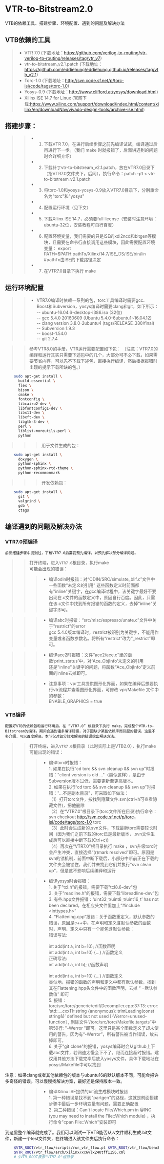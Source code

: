 # VTR-to-Bitstream2.0
VTB的依赖工具、搭建步骤、环境配置、遇到的问题及解决办法

## VTB依赖的工具
>* VTR 7.0 (下载地址：https://github.com/verilog-to-routing/vtr-verilog-to-routing/releases/tag/vtr_v7)
>* vtr-to-bitstream_v2.1.patch (下载地址：https://github.com/eddiehung/eddiehung.github.io/releases/tag/vtb_v2.1)
>* Torc-1.0 (下载地址：http://svn.code.sf.net/p/torc-isi/code/tags/torc-1.0)
>* Yosys-0.9 (下载地址：http://www.clifford.at/yosys/download.html)
>* Xilinx ISE 14.7 for Linux (官网下载:https://www.xilinx.com/support/download/index.html/content/xilinx/en/downloadNav/vivado-design-tools/archive-ise.html)

## 搭建步骤：
>>* 1. 下载VTR 7.0，在进行后续步骤之前先编译试试，编译通过后再进行下一步。（我们 make 时就报错了，后面讲遇到的问题时会详细介绍）
>>* 2. 下载补丁vtr-to-bitstream_v2.1.patch，放在VTR7.0目录下（指VTR7.0文件夹下，后同），执行命令：patch -p1 < vtr-to-bitstream_v2.1.patch
>>* 3. 将torc-1.0和yosys-yosys-0.9放入VTR7.0目录下，分别重命名为"torc"和"yosys"
>>* 4. 配置运行环境（见下文）
>>* 5. 下载Xilinx ISE 14.7，必须要full license（安装时注意环境：ubuntu-32位，安装教程可自行百度）
>>* 6. 配置环境变量，我们需要的只是ISE的xdl2ncd和bitgen等模块，且需要在命令行直接调用这些模块，因此需要配置环境变量：
        export PATH=$PATH:pathTo/Xilinx/14.7/ISE_DS/ISE/bin/lin  #pathTo由ISE的下载路径决定
>>* 7. 在VTR7.0目录下执行 make 

## 运行环境配置
>>* VTR7.0编译时依赖一系列的包，torc工具编译时需要gcc、Boost和Subversion，yosys编译时需要clang和git，如下所示：
        -- ubuntu-16.04.6-desktop-i386.iso (32位)  <br>
        -- gcc 5.4.0 20160609 (Ubuntu 5.4.0-6ubuntu1~16.04.12)  <br>
        -- clang version 3.8.0-2ubuntu4 (tags/RELEASE_380/final)  <br>
        -- Subversion 1.9.3  <br>
        -- boost-1.54.0  <br>
        -- git 2.7.4  <br>
     
>> 参考VTR8.0的手册，VTR运行需要配置如下包：
（注意：VTR7.0的编译和运行其实只需要下述包中的几个，大部分可不必下载，如果需要节省内存，可以先不下载下述包，直接执行编译，然后根据报错时出现的提示下载所缺的包。）
```Bash
    sudo apt-get install \
      build-essential \
      flex \
      bison \
      cmake \
      fontconfig \
      libcairo2-dev \
      libfontconfig1-dev \
      libx11-dev \
      libxft-dev \
      libgtk-3-dev \
      perl \
      liblist-moreutils-perl \
      python 
```
>>> 用于文件生成的包：
```Bash
    sudo apt-get install \
      doxygen \
      python-sphinx \
      python-sphinx-rtd-theme \
      python-recommonmark
```
>>> 开发依赖包：
```Bash
    sudo apt-get install \
      git \
      valgrind \
      gdb \
      ctags
```

## 编译遇到的问题及解决办法
### VTR7.0预编译
    前面搭建步骤中提到过，下载VTR7.0后需要预先编译，以预先解决部分编译问题。
>> 打开终端，进入`VTR7.0`根目录，执行make <br>
>> 可能会出现的错误： <br>
>>>* 编译odin时报错：对“ODIN/SRC/simulate_blif.c”文件中一些函数“未定义的引用”
    这些函数定义时前面都有"inline"关键字，在gcc编译过程中，该关键字最好不要出现在.c文件的函数定义中，原因自行百度。因此，只需在该.c文件中找到所有报错的函数的定义，去掉"inline"关键字即可。 
    
>>>* 编译abc时报错：“src/misc/espresso/unate.c”文件中关于"restrict"的error  <br>
    gcc 5.4.0版本编译时，restrict被识别为关键字，不能用作变量或者函数参数名。将所有“restrict”改为“_restrict”即可。  <br>

>>>* 编译ace2时报错：文件“ace2/ace.c”里的函数‘print_status’中，对‘Ace_ObjInfo’未定义的引用  <br>
    还是"inline"关键字的问题，将函数“Ace_ObjInfo”定义前面的inline去掉即可。  <br>

>>>* 注意事项：vpr工具提供图形化界面，如果在编译后想要执行vtr流程并查看图形化界面，可修改 vpr/Makefile 文件中的参数：  <br>
    ENABLE_GRAPHICS = true  <br>
    
### VTB编译
    配置好VTB的依赖包和运行环境后，在 “VTR7.0” 根目录下执行 make，完成整个VTR-to-Bitstream的编译。期间会遇到诸多编译错误，对于因缺少某些依赖库而引起的错误，这里不多介绍，可以百度解决。本节仅对部分较难解决的错误给出解决方法。
>> 打开终端，进入`VTR7.0`根目录（此时实际上是VTB2.0），执行make <br>
>> 可能出现的错误：  <br>
>>>* 编译torc时报错： <br>
    1. 如果在执行“cd torc && svn cleanup && svn up”时报错："client version is old ..."（类似这样），是由于
Subversion版本过低，需要更新至更高版本。  <br>
    2. 如果在执行“cd torc && svn cleanup && svn up”时报错："...不是副本目录"，可采取如下做法： <br>
    （1）打开torc文件，按找到隐藏文件.svn(ctrl+h可查看隐藏文件)，把他删除  <br>
    （2）在“VTR7.0”根目录下(torc文件所在目录)执行命令：svn checkout http://svn.code.sf.net/p/torc-isi/code/tags/torc-1.0 torc   <br>
    （3）此时会生成新的.svn文件，下载最新torc需要较长时间（因为我们之前下载的torc已是最新版本，.svn文件生成后可以直接中断下载(Ctrl+c))  <br>
    （4）再次在“VTR7.0”根目录执行 make ，svn升级torc时会产生冲突，直接选择“(r)mark resolved”即可。原因是svn的锁机制，前面中断下载后，小部分中断前正在下载的文件夹会被锁住，我们并未找到它们并执行"svn clean up"，但是这不影响后续编译和运行  <br>
    
>>>* 编译yosys时会报错：  <br>
    1. 关于"tcl.h"的报错，需要下载"tcl8.6-dev"包  <br>
    2. 关于"readline.h"的报错，需要下载“libreadline-dev”包  <br>
    3. 有些.hpp文件报错：‘uint32_t/uint8_t/uint16_t’ has not been declared，在相应头文件里加上“#include <inttypes.h>”  <br>
    4. “Flattening.cpp”报错：关于函数重定义，默认参数的错误，原因是c++中，在声明和定义含默认参数的函数时，声明、定义中只有一个能包含默认参数：  <br>
    错误写法:  <br>  
        int add(int a, int b=10);  //函数声明   <br>
        int add(int a, int b=10) {...} //函数定义  <br>
    正确写法:  <br>
        int add(int a, int b);  //函数声明  <br>  
        int add(int a, int b=10) {...} //函数定义  <br>
    类似地，报错的函数的声明和定义中都有默认参数，找到其在Flattening.hpp头文件中的函数声明，去掉 “ =默认参数值” 即可  <br>
    5. 报错：torc/src/torc/generic/edif/Decompiler.cpp:37:13: error: ‘std::__cxx11::string {anonymous}::trimLeading(const string&)’ defined but not used [-Werror=unused-function] , 删除文件“/torc/src/torc/Makefile.targets”中第59行: "-Werror \"即可。这里只是某个函数定义了却未使用的警告，因为有“-Werror”，所有警告被当作错误，故去掉即可。  <br>
    6. 关于"git clone"的报错，yosys编译时会从github上下载abc文件，若网速太慢会下不了，继而连接超时报错。建议用其他方法下载完毕后放入yosys文件，具体下载地址在yosys/Makefile中可以找到  <br>
    
注意：如果clang或者其他依赖包的版本与ubuntu16的默认版本不同，可能会报许多奇怪的错误。可以慢慢找解决方案，最好还是保持版本一致。 <br>

>>>* 编译Xilinx ISE提供的bit流生成模块时报错  <br>
    1. 第一种错误是找不到"partgen"的路径，这就是前面搭建步骤中最后一步环境变量有问题，需要正确配置  <br>
    2. 第二种错误：Can't locate File/Which.pm in @INC (you may need to install the File::Which module) ，执行命令"cpan File::Which"安装即可  <br>


到这里整个编译就完成了。我们可以测试一下VTB能否从.v文件顺利生成.bit文件，新建一个test文件夹，在终端进入该文件夹后执行命令：  <br>
```Bash
    $VTR_ROOT/vtr_flow/scripts/run_vtr_flow.pl $VTR_ROOT/vtr_flow/benchmarks/verilog/mkPktMerge.v \                
    $VTR_ROOT/vtr_flow/arch/xilinx/xc6vlx240tff1156.xml
    # $VTR_ROOT表示"VTR7.0"根目录
```
